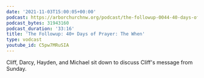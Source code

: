 ```yaml
---
date: '2021-11-03T15:00:05+00:00'
podcast: https://arborchurchnw.org/podcast/the-followup-0044-40-days-of-prayer-the-when.mp3
podcast_bytes: 31943160
podcast_duration: '33:16'
title: 'The Followup: 40+ Days of Prayer: The When'
type: vodcast
youtube_id: C5pw7MRuSIA
---
```


Cliff, Darcy, Hayden, and Michael sit down to discuss Cliff's message from Sunday.